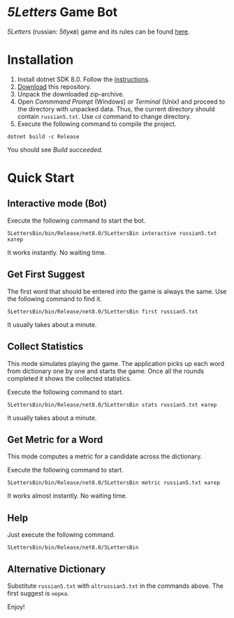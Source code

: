 # *5Letters* Game Bot

*5Letters* (russian: *5букв*) game and its rules can be found [here](https://5bukv.tinkoff.ru).

# Installation

1. Install dotnet SDK 8.0. Follow the [instructions](https://dotnet.microsoft.com/en-us/download).
1. [Download](https://github.com/apodavalov/5bukv/archive/refs/heads/main.zip) this repository.
1. Unpack the downloaded zip-archive.
1. Open *Commmand Prompt* (Windows) or *Terminal* (Unix) and proceed to the directory with unpacked 
   data. Thus, the current directory should contain `russian5.txt`. Use `cd` command to change directory.
1. Execute the following command to compile the project.

```shell
dotnet build -c Release
```

You should see *Build succeeded.*

# Quick Start

## Interactive mode (Bot)

Execute the following command to start the bot.

```shell
5LettersBin/bin/Release/net8.0/5LettersBin interactive russian5.txt катер
```

It works instantly. No waiting time.

## Get First Suggest

The first word that should be entered into the game is always the same. Use the following command to find it.

```shell
5LettersBin/bin/Release/net8.0/5LettersBin first russian5.txt
```

It usually takes about a minute.

## Collect Statistics

This mode simulates playing the game. The application picks up each word from dictionary one by one
and starts the game. Once all the rounds completed it shows the collected statistics.

Execute the following command to start.

```shell
5LettersBin/bin/Release/net8.0/5LettersBin stats russian5.txt катер
```

It usually takes about a minute.

## Get Metric for a Word

This mode computes a metric for a candidate across the dictionary.

Execute the following command to start.

```shell
5LettersBin/bin/Release/net8.0/5LettersBin metric russian5.txt катер
```

It works almost instantly. No waiting time.

## Help

Just execute the following command.

```shell
5LettersBin/bin/Release/net8.0/5LettersBin
```

## Alternative Dictionary

Substitute `russian5.txt` with `altrussian5.txt` in the commands above. The first suggest is `норка`.

Enjoy!
